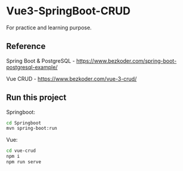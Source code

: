 # Vue3-SpringBoot-CRUD

For practice and learning purpose.

## Reference

Spring Boot & PostgreSQL - https://www.bezkoder.com/spring-boot-postgresql-example/

Vue CRUD - https://www.bezkoder.com/vue-3-crud/

## Run this project

Springboot:
```sh
cd Springboot
mvn spring-boot:run
```

Vue:
```sh
cd vue-crud
npm i
npm run serve
```
